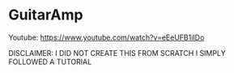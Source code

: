 # GuitarAmp
Youtube: https://www.youtube.com/watch?v=eEeUFB1iIDo

DISCLAIMER: I DID NOT CREATE THIS FROM SCRATCH I SIMPLY FOLLOWED A TUTORIAL
